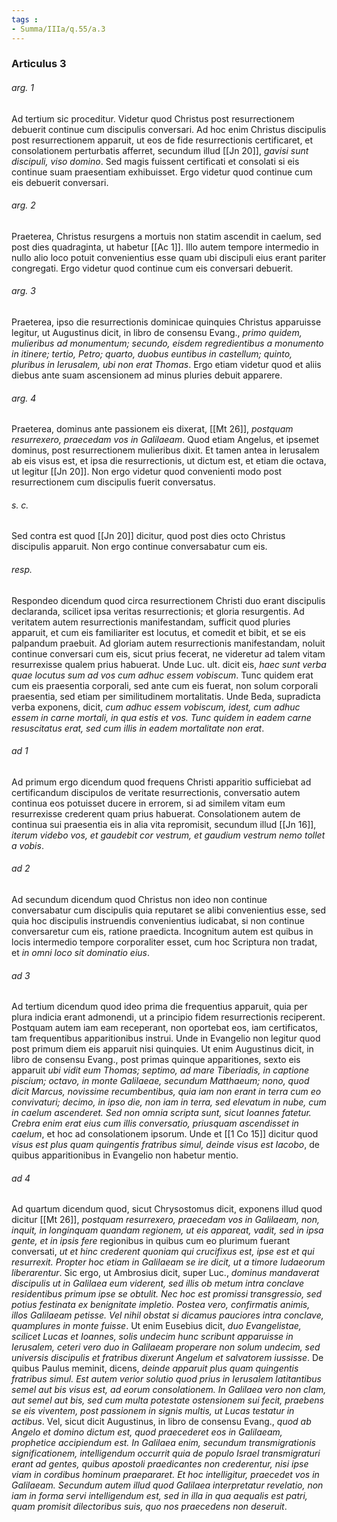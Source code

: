 ```yaml
---
tags : 
- Summa/IIIa/q.55/a.3
---
```


### Articulus 3

###### arg. 1
Ad tertium sic proceditur. Videtur quod Christus post resurrectionem debuerit continue cum discipulis conversari. Ad hoc enim Christus discipulis post resurrectionem apparuit, ut eos de fide resurrectionis certificaret, et consolationem perturbatis afferret, secundum illud [[Jn 20]], *gavisi sunt discipuli, viso domino*. Sed magis fuissent certificati et consolati si eis continue suam praesentiam exhibuisset. Ergo videtur quod continue cum eis debuerit conversari.

###### arg. 2
Praeterea, Christus resurgens a mortuis non statim ascendit in caelum, sed post dies quadraginta, ut habetur [[Ac 1]]. Illo autem tempore intermedio in nullo alio loco potuit convenientius esse quam ubi discipuli eius erant pariter congregati. Ergo videtur quod continue cum eis conversari debuerit.

###### arg. 3
Praeterea, ipso die resurrectionis dominicae quinquies Christus apparuisse legitur, ut Augustinus dicit, in libro de consensu Evang., *primo quidem, mulieribus ad monumentum; secundo, eisdem regredientibus a monumento in itinere; tertio, Petro; quarto, duobus euntibus in castellum; quinto, pluribus in Ierusalem, ubi non erat Thomas*. Ergo etiam videtur quod et aliis diebus ante suam ascensionem ad minus pluries debuit apparere.

###### arg. 4
Praeterea, dominus ante passionem eis dixerat, [[Mt 26]], *postquam resurrexero, praecedam vos in Galilaeam*. Quod etiam Angelus, et ipsemet dominus, post resurrectionem mulieribus dixit. Et tamen antea in Ierusalem ab eis visus est, et ipsa die resurrectionis, ut dictum est, et etiam die octava, ut legitur [[Jn 20]]. Non ergo videtur quod convenienti modo post resurrectionem cum discipulis fuerit conversatus.

###### s. c.
Sed contra est quod [[Jn 20]] dicitur, quod post dies octo Christus discipulis apparuit. Non ergo continue conversabatur cum eis.

###### resp.
Respondeo dicendum quod circa resurrectionem Christi duo erant discipulis declaranda, scilicet ipsa veritas resurrectionis; et gloria resurgentis. Ad veritatem autem resurrectionis manifestandam, sufficit quod pluries apparuit, et cum eis familiariter est locutus, et comedit et bibit, et se eis palpandum praebuit. Ad gloriam autem resurrectionis manifestandam, noluit continue conversari cum eis, sicut prius fecerat, ne videretur ad talem vitam resurrexisse qualem prius habuerat. Unde Luc. ult. dicit eis, *haec sunt verba quae locutus sum ad vos cum adhuc essem vobiscum*. Tunc quidem erat cum eis praesentia corporali, sed ante cum eis fuerat, non solum corporali praesentia, sed etiam per similitudinem mortalitatis. Unde Beda, supradicta verba exponens, dicit, *cum adhuc essem vobiscum, idest, cum adhuc essem in carne mortali, in qua estis et vos. Tunc quidem in eadem carne resuscitatus erat, sed cum illis in eadem mortalitate non erat*.

###### ad 1
Ad primum ergo dicendum quod frequens Christi apparitio sufficiebat ad certificandum discipulos de veritate resurrectionis, conversatio autem continua eos potuisset ducere in errorem, si ad similem vitam eum resurrexisse crederent quam prius habuerat. Consolationem autem de continua sui praesentia eis in alia vita repromisit, secundum illud [[Jn 16]], *iterum videbo vos, et gaudebit cor vestrum, et gaudium vestrum nemo tollet a vobis*.

###### ad 2
Ad secundum dicendum quod Christus non ideo non continue conversabatur cum discipulis quia reputaret se alibi convenientius esse, sed quia hoc discipulis instruendis convenientius iudicabat, si non continue conversaretur cum eis, ratione praedicta. Incognitum autem est quibus in locis intermedio tempore corporaliter esset, cum hoc Scriptura non tradat, et *in omni loco sit dominatio eius*.

###### ad 3
Ad tertium dicendum quod ideo prima die frequentius apparuit, quia per plura indicia erant admonendi, ut a principio fidem resurrectionis reciperent. Postquam autem iam eam receperant, non oportebat eos, iam certificatos, tam frequentibus apparitionibus instrui. Unde in Evangelio non legitur quod post primum diem eis apparuit nisi quinquies. Ut enim Augustinus dicit, in libro de consensu Evang., post primas quinque apparitiones, sexto eis apparuit *ubi vidit eum Thomas; septimo, ad mare Tiberiadis, in captione piscium; octavo, in monte Galilaeae, secundum Matthaeum; nono, quod dicit Marcus, novissime recumbentibus, quia iam non erant in terra cum eo convivaturi; decimo, in ipso die, non iam in terra, sed elevatum in nube, cum in caelum ascenderet. Sed non omnia scripta sunt, sicut Ioannes fatetur. Crebra enim erat eius cum illis conversatio, priusquam ascendisset in caelum*, et hoc ad consolationem ipsorum. Unde et [[1 Co 15]] dicitur quod *visus est plus quam quingentis fratribus simul, deinde visus est Iacobo*, de quibus apparitionibus in Evangelio non habetur mentio.

###### ad 4
Ad quartum dicendum quod, sicut Chrysostomus dicit, exponens illud quod dicitur [[Mt 26]], *postquam resurrexero, praecedam vos in Galilaeam, non, inquit, in longinquam quandam regionem, ut eis appareat, vadit, sed in ipsa gente, et in ipsis fere* regionibus in quibus cum eo plurimum fuerant conversati, *ut et hinc crederent quoniam qui crucifixus est, ipse est et qui resurrexit. Propter hoc etiam in Galilaeam se ire dicit, ut a timore Iudaeorum liberarentur*. Sic ergo, ut Ambrosius dicit, super Luc., *dominus mandaverat discipulis ut in Galilaea eum viderent, sed illis ob metum intra conclave residentibus primum ipse se obtulit. Nec hoc est promissi transgressio, sed potius festinata ex benignitate impletio. Postea vero, confirmatis animis, illos Galilaeam petisse. Vel nihil obstat si dicamus pauciores intra conclave, quamplures in monte fuisse*. Ut enim Eusebius dicit, *duo Evangelistae, scilicet Lucas et Ioannes, solis undecim hunc scribunt apparuisse in Ierusalem, ceteri vero duo in Galilaeam properare non solum undecim, sed universis discipulis et fratribus dixerunt Angelum et salvatorem iussisse*. De quibus Paulus meminit, dicens, *deinde apparuit plus quam quingentis fratribus simul. Est autem verior solutio quod prius in Ierusalem latitantibus semel aut bis visus est, ad eorum consolationem. In Galilaea vero non clam, aut semel aut bis, sed cum multa potestate ostensionem sui fecit, praebens se eis viventem, post passionem in signis multis, ut Lucas testatur in actibus*. Vel, sicut dicit Augustinus, in libro de consensu Evang., *quod ab Angelo et domino dictum est, quod praecederet eos in Galilaeam, prophetice accipiendum est. In Galilaea enim, secundum transmigrationis significationem, intelligendum occurrit quia de populo Israel transmigraturi erant ad gentes, quibus apostoli praedicantes non crederentur, nisi ipse viam in cordibus hominum praepararet. Et hoc intelligitur, praecedet vos in Galilaeam. Secundum autem illud quod Galilaea interpretatur revelatio, non iam in forma servi intelligendum est, sed in illa in qua aequalis est patri, quam promisit dilectoribus suis, quo nos praecedens non deseruit*.

